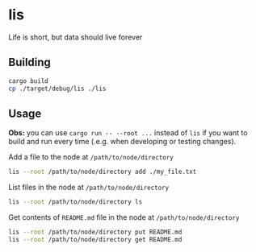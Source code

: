 # lis
Life is short, but data should live forever

## Building
```bash
cargo build
cp ./target/debug/lis ./lis
```

## Usage
**Obs:** you can use `cargo run -- --root ...` instead of `lis` if you want to build and run every time (.e.g. when developing or testing changes).

Add a file to the node at `/path/to/node/directory`
```bash
lis --root /path/to/node/directory add ./my_file.txt
```

List files in the node at `/path/to/node/directory`
```bash
lis --root /path/to/node/directory ls
```

Get contents of `README.md` file in the node at `/path/to/node/directory`
```bash
lis --root /path/to/node/directory put README.md
lis --root /path/to/node/directory get README.md
```




